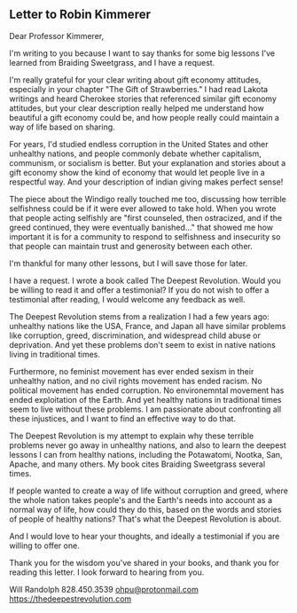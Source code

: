 ## Letter to Robin Kimmerer

Dear Professor Kimmerer,

I'm writing to you because I want to say thanks for some big lessons I've learned from Braiding Sweetgrass, and I have a request.

I'm really grateful for your clear writing about gift economy attitudes, especially in your chapter "The Gift of Strawberries." I had read Lakota writings and heard Cherokee stories that referenced similar gift economy attitudes, but your clear description really helped me understand how beautiful a gift economy could be, and how people really could maintain a way of life based on sharing.

For years, I'd studied endless corruption in the United States and other unhealthy nations, and people commonly debate whether capitalism, communism, or socialism is better. But your explanation and stories about a gift economy show the kind of economy that would let people live in a respectful way. And your description of indian giving makes perfect sense!

The piece about the Windigo really touched me too, discussing how terrible selfishness could be if it were ever allowed to take hold. When you wrote that people acting selfishly are "first counseled, then ostracized, and if the greed continued, they were eventually banished..." that showed me how important it is for a community to respond to selfishness and insecurity so that people can maintain trust and generosity between each other.

I'm thankful for many other lessons, but I will save those for later.

I have a request. I wrote a book called The Deepest Revolution. Would you be willing to read it and offer a testimonial? If you do not wish to offer a testimonial after reading, I would welcome any feedback as well.

The Deepest Revolution stems from a realization I had a few years ago: unhealthy nations like the USA, France, and Japan all have similar problems like corruption, greed, discrimination, and widespread child abuse or deprivation. And yet these problems don't seem to exist in native nations living in traditional times.

Furthermore, no feminist movement has ever ended sexism in their unhealthy nation, and no civil rights movement has ended racism. No political movement has ended corruption. No environemntal movement has ended exploitation of the Earth. And yet healthy nations in traditional times seem to live without these problems. I am passionate about confronting all these injustices, and I want to find an effective way to do that.

The Deepest Revolution is my attempt to explain why these terrible problems never go away in unhealthy nations, and also to learn the deepest lessons I can from healthy nations, including the Potawatomi, Nootka, San, Apache, and many others. My book cites Braiding Sweetgrass several times.

If people wanted to create a way of life without corruption and greed, where the whole nation takes people's and the Earth's needs into account as a normal way of life, how could they do this, based on the words and stories of people of healthy nations? That's what the Deepest Revolution is about.

And I would love to hear your thoughts, and ideally a testimonial if you are willing to offer one.

Thank you for the wisdom you've shared in your books, and thank you for reading this letter. I look forward to hearing from you.

Will Randolph
828.450.3539
ohpu@protonmail.com
https://thedeepestrevolution.com